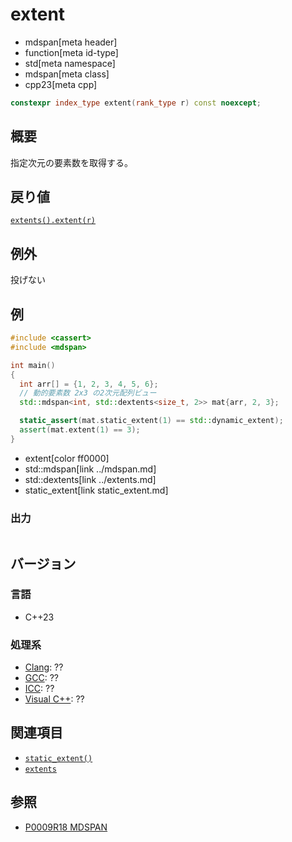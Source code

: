 # extent
* mdspan[meta header]
* function[meta id-type]
* std[meta namespace]
* mdspan[meta class]
* cpp23[meta cpp]

```cpp
constexpr index_type extent(rank_type r) const noexcept;
```

## 概要
指定次元の要素数を取得する。


## 戻り値
[`extents().extent(r)`](../extents/extent.md)


## 例外
投げない


## 例
```cpp example
#include <cassert>
#include <mdspan>

int main()
{
  int arr[] = {1, 2, 3, 4, 5, 6};
  // 動的要素数 2x3 の2次元配列ビュー
  std::mdspan<int, std::dextents<size_t, 2>> mat{arr, 2, 3};

  static_assert(mat.static_extent(1) == std::dynamic_extent);
  assert(mat.extent(1) == 3);
}
```
* extent[color ff0000]
* std::mdspan[link ../mdspan.md]
* std::dextents[link ../extents.md]
* static_extent[link static_extent.md]

### 出力
```
```


## バージョン
### 言語
- C++23

### 処理系
- [Clang](/implementation.md#clang): ??
- [GCC](/implementation.md#gcc): ??
- [ICC](/implementation.md#icc): ??
- [Visual C++](/implementation.md#visual_cpp): ??


## 関連項目
- [`static_extent()`](static_extent.md)
- [`extents`](../extents.md)


## 参照
- [P0009R18 MDSPAN](https://www.open-std.org/jtc1/sc22/wg21/docs/papers/2022/p0009r18.html)
